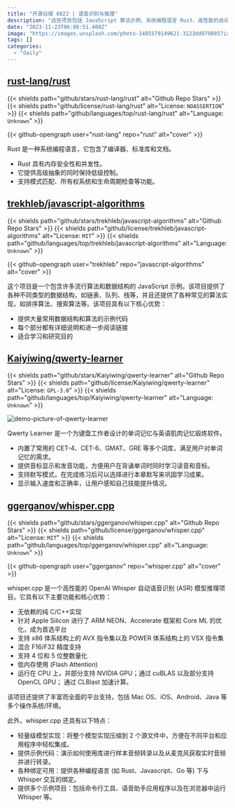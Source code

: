 ```yaml
---
title: "开源日报 0822 | 语音识别与推理"
description: "这些项目包括 JavaScript 算法示例、系统编程语言 Rust、高性能的自动语音识别推理项目 Whisper.cpp 以及键盘工作者的单词记忆与英语肌肉记忆锻炼软件 Qwerty Learner。"
date: "2023-11-23T06:06:51.408Z"
image: "https://images.unsplash.com/photo-1485579149621-3123dd979885?ixlib=rb-4.0.3&q=85&fm=jpg&crop=entropy&cs=srgb"
tags: []
categories:
  - "daily"
---
```


## [rust-lang/rust](https://github.com/rust-lang/rust)

{{< shields path="github/stars/rust-lang/rust" alt="Github Repo Stars" >}} {{< shields path="github/license/rust-lang/rust" alt="License: `NOASSERTION`" >}} {{< shields path="github/languages/top/rust-lang/rust" alt="Language: `Unknown`" >}}

{{< github-opengraph user="rust-lang" repo="rust" alt="cover" >}}

Rust 是一种系统编程语言，它包含了编译器、标准库和文档。

- Rust 具有内存安全性和并发性。
- 它提供高级抽象的同时保持低级控制。
- 支持模式匹配、所有权系统和生命周期检查等功能。

## [trekhleb/javascript-algorithms](https://github.com/trekhleb/javascript-algorithms)

{{< shields path="github/stars/trekhleb/javascript-algorithms" alt="Github Repo Stars" >}} {{< shields path="github/license/trekhleb/javascript-algorithms" alt="License: `MIT`" >}} {{< shields path="github/languages/top/trekhleb/javascript-algorithms" alt="Language: `Unknown`" >}}

{{< github-opengraph user="trekhleb" repo="javascript-algorithms" alt="cover" >}}

这个项目是一个包含许多流行算法和数据结构的 JavaScript 示例。该项目提供了各种不同类型的数据结构，如链表、队列、栈等，并且还提供了各种常见的算法实现，如排序算法、搜索算法等。该项目具有以下核心优势：

- 提供大量常用数据结构和算法的示例代码
- 每个部分都有详细说明和进一步阅读链接
- 适合学习和研究目的

## [Kaiyiwing/qwerty-learner](https://github.com/Kaiyiwing/qwerty-learner)

{{< shields path="github/stars/Kaiyiwing/qwerty-learner" alt="Github Repo Stars" >}} {{< shields path="github/license/Kaiyiwing/qwerty-learner" alt="License: `GPL-3.0`" >}} {{< shields path="github/languages/top/Kaiyiwing/qwerty-learner" alt="Language: `Unknown`" >}}

![demo-picture-of-qwerty-learner](https://static.osguider.com/history/2023/d7c7774ba9a34d2ea72b3472118c1536.webp)

Qwerty Learner 是一个为键盘工作者设计的单词记忆与英语肌肉记忆锻炼软件。

- 内置了常用的 CET-4、CET-6、GMAT、GRE 等多个词库，满足用户对单词记忆的需求。
- 提供音标显示和发音功能，方便用户在背诵单词时同时学习读音和音标。
- 支持默写模式，在完成练习后可以选择进行本章默写来巩固学习成果。
- 显示输入速度和正确率，让用户感知自己技能提升情况。

## [ggerganov/whisper.cpp](https://github.com/ggerganov/whisper.cpp)

{{< shields path="github/stars/ggerganov/whisper.cpp" alt="Github Repo Stars" >}} {{< shields path="github/license/ggerganov/whisper.cpp" alt="License: `MIT`" >}} {{< shields path="github/languages/top/ggerganov/whisper.cpp" alt="Language: `Unknown`" >}}

{{< github-opengraph user="ggerganov" repo="whisper.cpp" alt="cover" >}}

whisper.cpp 是一个高性能的 OpenAI Whisper 自动语音识别 (ASR) 模型推理项目。它具有以下主要功能和核心优势：

- 无依赖的纯 C/C++实现
- 针对 Apple Silicon 进行了 ARM NEON、Accelerate 框架和 Core ML 的优化，成为首选平台
- 支持 x86 体系结构上的 AVX 指令集以及 POWER 体系结构上的 VSX 指令集
- 混合 F16/F32 精度支持
- 支持 4 位和 5 位整数量化
- 低内存使用 (Flash Attention)
- 运行在 CPU 上，并部分支持 NVIDIA GPU；通过 cuBLAS 以及部分支持 OpenCL GPU； 通过 CLBlast 加速计算。

该项目还提供了丰富而全面的平台支持，包括 Mac OS、iOS、Android、Java 等多个操作系统/环境。

此外，whisper.cpp 还具有以下特点：

- 轻量级模型实现：将整个模型实现压缩到 2 个源文件中，方便在不同平台和应用程序中轻松集成。
- 提供示例代码：演示如何使用库进行样本音频转录以及从麦克风获取实时音频并进行转录。
- 各种绑定可用：提供各种编程语言 (如 Rust、Javascript、Go 等) 下与 Whisper 交互的绑定。
- 提供多个示例项目：包括命令行工具、语音助手应用程序以及在浏览器中运行 Whisper 等。
